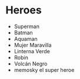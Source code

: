 # Heroes

* Superman
* Batman
* Aquaman
* Mujer Maravilla
* Linterna Verde
* Robin
* Volcán Negro
* memosky el super heroe
